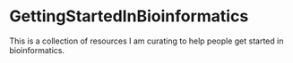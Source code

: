 # GettingStartedInBioinformatics
This is a collection of resources I am curating to help people get started in bioinformatics.

